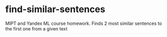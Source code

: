 # find-similar-sentences
MIPT and Yandex ML course homework. Finds 2 most similar sentences to the first one from a given text
